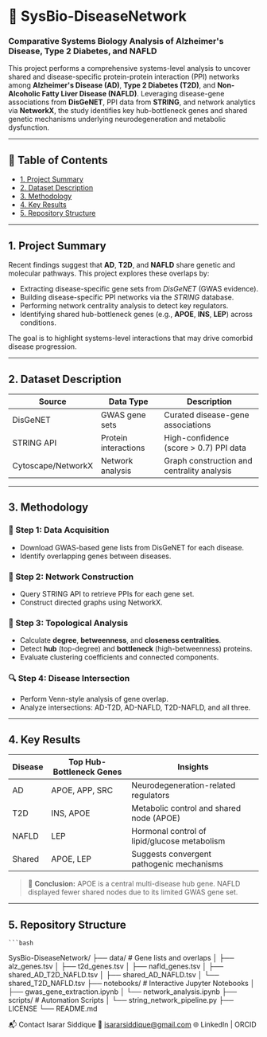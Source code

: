 # 🧬 SysBio-DiseaseNetwork
### Comparative Systems Biology Analysis of Alzheimer's Disease, Type 2 Diabetes, and NAFLD

This project performs a comprehensive systems-level analysis to uncover shared and disease-specific protein-protein interaction (PPI) networks among **Alzheimer's Disease (AD)**, **Type 2 Diabetes (T2D)**, and **Non-Alcoholic Fatty Liver Disease (NAFLD)**. Leveraging disease-gene associations from **DisGeNET**, PPI data from **STRING**, and network analytics via **NetworkX**, the study identifies key hub-bottleneck genes and shared genetic mechanisms underlying neurodegeneration and metabolic dysfunction.

---

## 📑 Table of Contents
- [1. Project Summary](#1-project-summary)
- [2. Dataset Description](#2-dataset-description)
- [3. Methodology](#3-methodology)
- [4. Key Results](#4-key-results)
- [5. Repository Structure](#5-repository-structure)

---

## 1. Project Summary

Recent findings suggest that **AD**, **T2D**, and **NAFLD** share genetic and molecular pathways. This project explores these overlaps by:

- Extracting disease-specific gene sets from *DisGeNET* (GWAS evidence).
- Building disease-specific PPI networks via the *STRING* database.
- Performing network centrality analysis to detect key regulators.
- Identifying shared hub-bottleneck genes (e.g., **APOE**, **INS**, **LEP**) across conditions.

The goal is to highlight systems-level interactions that may drive comorbid disease progression.

---

## 2. Dataset Description

| Source       | Data Type                     | Description                                  |
|--------------|-------------------------------|----------------------------------------------|
| DisGeNET     | GWAS gene sets                | Curated disease-gene associations            |
| STRING API   | Protein interactions          | High-confidence (score > 0.7) PPI data       |
| Cytoscape/NetworkX | Network analysis         | Graph construction and centrality analysis   |

---

## 3. Methodology

### 🧩 Step 1: Data Acquisition
- Download GWAS-based gene lists from DisGeNET for each disease.
- Identify overlapping genes between diseases.

### 🔗 Step 2: Network Construction
- Query STRING API to retrieve PPIs for each gene set.
- Construct directed graphs using NetworkX.

### 🧠 Step 3: Topological Analysis
- Calculate **degree**, **betweenness**, and **closeness centralities**.
- Detect **hub** (top-degree) and **bottleneck** (high-betweenness) proteins.
- Evaluate clustering coefficients and connected components.

### 🔍 Step 4: Disease Intersection
- Perform Venn-style analysis of gene overlap.
- Analyze intersections: AD-T2D, AD-NAFLD, T2D-NAFLD, and all three.

---

## 4. Key Results

| Disease   | Top Hub-Bottleneck Genes      | Insights                                     |
|-----------|-------------------------------|----------------------------------------------|
| AD        | APOE, APP, SRC                | Neurodegeneration-related regulators         |
| T2D       | INS, APOE                     | Metabolic control and shared node (APOE)     |
| NAFLD     | LEP                           | Hormonal control of lipid/glucose metabolism |
| Shared    | APOE, LEP                     | Suggests convergent pathogenic mechanisms    |

> 🧠 **Conclusion:** APOE is a central multi-disease hub gene. NAFLD displayed fewer shared nodes due to its limited GWAS gene set.

---

## 5. Repository Structure


    ```bash
SysBio-DiseaseNetwork/
├── data/ # Gene lists and overlaps
│ ├── alz_genes.tsv
│ ├── t2d_genes.tsv
│ ├── nafld_genes.tsv
│ ├── shared_AD_T2D_NAFLD.tsv
│ ├── shared_AD_NAFLD.tsv
│ └── shared_T2D_NAFLD.tsv
├── notebooks/ # Interactive Jupyter Notebooks
│ ├── gwas_gene_extraction.ipynb
│ └── network_analysis.ipynb
├── scripts/ # Automation Scripts
│ └── string_network_pipeline.py
├── LICENSE
└── README.md


📬 Contact
Isarar Siddique
📧 isararsiddique@gmail.com
🌐 LinkedIn | ORCID
